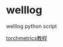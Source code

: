 # welllog
welllog python script


[torchmetrics教程](https://torchmetrics.readthedocs.io/en/stable/regression/r2_score.html)